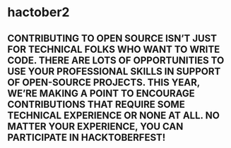 # hactober2






## CONTRIBUTING TO OPEN SOURCE ISN’T JUST FOR TECHNICAL FOLKS WHO WANT TO WRITE CODE. THERE ARE LOTS OF OPPORTUNITIES TO USE YOUR PROFESSIONAL SKILLS IN SUPPORT OF OPEN-SOURCE PROJECTS. THIS YEAR, WE’RE MAKING A POINT TO ENCOURAGE CONTRIBUTIONS THAT REQUIRE SOME TECHNICAL EXPERIENCE OR NONE AT ALL. NO MATTER YOUR EXPERIENCE, YOU CAN PARTICIPATE IN HACKTOBERFEST!
